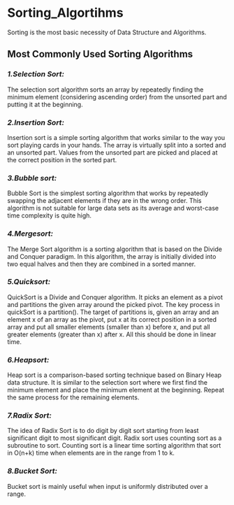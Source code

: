 # Sorting_Algortihms
Sorting is the most basic necessity of Data Structure and Algorithms.

## Most Commonly Used Sorting Algorithms
### *1.Selection Sort:*
The selection sort algorithm sorts an array by repeatedly finding the minimum element (considering ascending order) from the unsorted part and putting it at the beginning. 
### *2.Insertion Sort:*
Insertion sort is a simple sorting algorithm that works similar to the way you sort playing cards in your hands. The array is virtually split into a sorted and an unsorted part. Values from the unsorted part are picked and placed at the correct position in the sorted part.
### *3.Bubble sort:*
Bubble Sort is the simplest sorting algorithm that works by repeatedly swapping the adjacent elements if they are in the wrong order. This algorithm is not suitable for large data sets as its average and worst-case time complexity is quite high.
### *4.Mergesort:*
The Merge Sort algorithm is a sorting algorithm that is based on the Divide and Conquer paradigm. In this algorithm, the array is initially divided into two equal halves and then they are combined in a sorted manner.
### *5.Quicksort:*
QuickSort is a Divide and Conquer algorithm. It picks an element as a pivot and partitions the given array around the picked pivot. The key process in quickSort is a partition(). The target of partitions is, given an array and an element x of an array as the pivot, put x at its correct position in a sorted array and put all smaller elements (smaller than x) before x, and put all greater elements (greater than x) after x. All this should be done in linear time.
### *6.Heapsort:*
Heap sort is a comparison-based sorting technique based on Binary Heap data structure. It is similar to the selection sort where we first find the minimum element and place the minimum element at the beginning. Repeat the same process for the remaining elements.
### *7.Radix Sort:*
The idea of Radix Sort is to do digit by digit sort starting from least significant digit to most significant digit. Radix sort uses counting sort as a subroutine to sort. Counting sort is a linear time sorting algorithm that sort in O(n+k) time when elements are in the range from 1 to k.
### *8.Bucket Sort:*
Bucket sort is mainly useful when input is uniformly distributed over a range.
